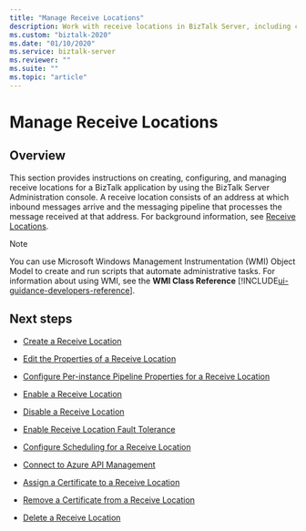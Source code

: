 ```yaml
---
title: "Manage Receive Locations"
description: Work with receive locations in BizTalk Server, including creating, changing the properties, enabling & disabling, adding certificates, and deleting
ms.custom: "biztalk-2020"
ms.date: "01/10/2020"
ms.service: biztalk-server
ms.reviewer: ""
ms.suite: ""
ms.topic: "article"
---
```

# Manage Receive Locations

## Overview
This section provides instructions on creating, configuring, and managing receive locations for a BizTalk application by using the BizTalk Server Administration console. A receive location consists of an address at which inbound messages arrive and the messaging pipeline that processes the message received at that address. For background information, see [Receive Locations](../core/receive-locations.md).  
  
> [!NOTE]
>  You can use Microsoft Windows Management Instrumentation (WMI) Object Model to create and run scripts that automate administrative tasks. For information about using WMI, see the **WMI Class Reference** [!INCLUDE[ui-guidance-developers-reference](../includes/ui-guidance-developers-reference.md)]. 
  
## Next steps 
  
-   [Create a Receive Location](../core/how-to-create-a-receive-location.md)  
  
-   [Edit the Properties of a Receive Location](../core/how-to-edit-the-properties-of-a-receive-location.md)  
  
-   [Configure Per-instance Pipeline Properties for a Receive Location](../core/how-to-configure-per-instance-pipeline-properties-for-a-receive-location.md)  
  
-   [Enable a Receive Location](../core/how-to-enable-a-receive-location.md)  
  
-   [Disable a Receive Location](../core/how-to-disable-a-receive-location.md)  

-   [Enable Receive Location Fault Tolerance](../core/how-to-enable-receive-location-fault-tolerance.md)  
  
-   [Configure Scheduling for a Receive Location](../core/how-to-configure-scheduling-for-a-receive-location.md)  

-   [Connect to Azure API Management](../core/connect-to-azure-api-management.md)
  
-   [Assign a Certificate to a Receive Location](../core/how-to-assign-a-certificate-to-a-receive-location.md)  
  
-   [Remove a Certificate from a Receive Location](../core/how-to-remove-a-certificate-from-a-receive-location.md)  
  
-   [Delete a Receive Location](../core/how-to-delete-a-receive-location.md)

